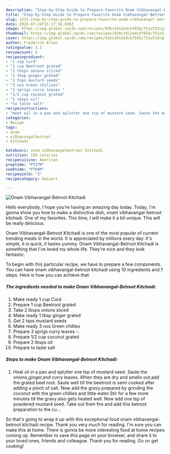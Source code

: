 ```yaml
---
description: "Step-by-Step Guide to Prepare Favorite Onam Vibhavangal-Betroot Kitchadi"
title: "Step-by-Step Guide to Prepare Favorite Onam Vibhavangal-Betroot Kitchadi"
slug: 1215-step-by-step-guide-to-prepare-favorite-onam-vibhavangal-betroot-kitchadi
date: 2020-07-24T15:17:58.836Z
image: https://img-global.cpcdn.com/recipes/92bc1912edcb765b/751x532cq70/onam-vibhavangal-betroot-kitchadi-recipe-main-photo.jpg
thumbnail: https://img-global.cpcdn.com/recipes/92bc1912edcb765b/751x532cq70/onam-vibhavangal-betroot-kitchadi-recipe-main-photo.jpg
cover: https://img-global.cpcdn.com/recipes/92bc1912edcb765b/751x532cq70/onam-vibhavangal-betroot-kitchadi-recipe-main-photo.jpg
author: Frederick Allen
ratingvalue: 3.1
reviewcount: 4
recipeingredient:
- "1 cup Curd"
- "1 cup Beetroot grated"
- "2 tbsps onions sliced"
- "1 tbsp ginger grated"
- "2 tsps mustard seeds"
- "3 nos Green chillies"
- "3 sprigs curry leaves "
- "1/2 cup coconut grated"
- "2 tbsps oil"
- "to taste salt"
recipeinstructions:
- "Heat oil in a pan and splutter one tsp of mustard seed. Saute the onions,ginger,and curry leaves. When they are dry and smells out,add the grated beet root. Saute well till the beetroot is semi cooked after adding a pinch of salt. Now add the gravy prepared by grinding the coconut with the green chillies and little water.Stir for a few more minutes till the gravy also gets heated well. Now add one tsp of powdered mustard seed. Take out from fire and add this betroot preparation to the cu..."
categories:
- Recipe
tags:
- onam
- vibhavangalbetroot
- kitchadi

katakunci: onam vibhavangalbetroot kitchadi 
nutrition: 158 calories
recipecuisine: American
preptime: "PT37M"
cooktime: "PT60M"
recipeyield: "3"
recipecategory: Dessert

---
```



![Onam Vibhavangal-Betroot Kitchadi](https://img-global.cpcdn.com/recipes/92bc1912edcb765b/751x532cq70/onam-vibhavangal-betroot-kitchadi-recipe-main-photo.jpg)

Hello everybody, I hope you're having an amazing day today. Today, I'm gonna show you how to make a distinctive dish, onam vibhavangal-betroot kitchadi. One of my favorites. This time, I will make it a bit unique. This will be really delicious.

Onam Vibhavangal-Betroot Kitchadi is one of the most popular of current trending meals in the world. It is appreciated by millions every day. It's simple, it is quick, it tastes yummy. Onam Vibhavangal-Betroot Kitchadi is something that I've loved my whole life. They're nice and they look fantastic.




To begin with this particular recipe, we have to prepare a few components. You can have onam vibhavangal-betroot kitchadi using 10 ingredients and 1 steps. Here is how you can achieve that.

<!--inarticleads1-->

##### The ingredients needed to make Onam Vibhavangal-Betroot Kitchadi:

1. Make ready 1 cup Curd
1. Prepare 1 cup Beetroot grated
1. Take 2 tbsps onions sliced
1. Make ready 1 tbsp ginger grated
1. Get 2 tsps mustard seeds
1. Make ready 3 nos Green chillies
1. Prepare 3 sprigs curry leaves -.
1. Prepare 1/2 cup coconut grated
1. Prepare 2 tbsps oil
1. Prepare to taste salt




<!--inarticleads2-->

##### Steps to make Onam Vibhavangal-Betroot Kitchadi:

1. Heat oil in a pan and splutter one tsp of mustard seed. Saute the onions,ginger,and curry leaves. When they are dry and smells out,add the grated beet root. Saute well till the beetroot is semi cooked after adding a pinch of salt. Now add the gravy prepared by grinding the coconut with the green chillies and little water.Stir for a few more minutes till the gravy also gets heated well. Now add one tsp of powdered mustard seed. Take out from fire and add this betroot preparation to the cu...




So that's going to wrap it up with this exceptional food onam vibhavangal-betroot kitchadi recipe. Thank you very much for reading. I'm sure you can make this at home. There is gonna be more interesting food at home recipes coming up. Remember to save this page on your browser, and share it to your loved ones, friends and colleague. Thank you for reading. Go on get cooking!
